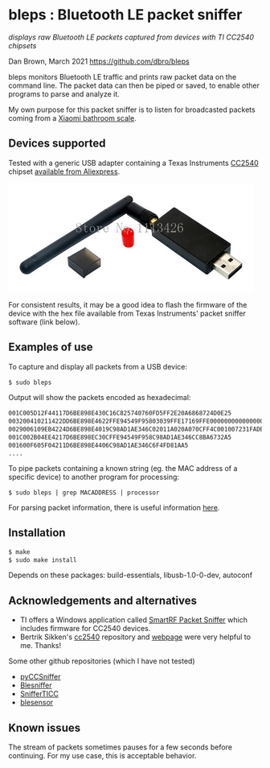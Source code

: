 bleps : Bluetooth LE packet sniffer
===================================
_displays raw Bluetooth LE packets captured from devices with TI CC2540 chipsets_

Dan Brown, March 2021
https://github.com/dbro/bleps

bleps monitors Bluetooth LE traffic and prints raw packet data on the command line. The packet data can then be piped or saved, to enable other programs to parse and analyze it.

My own purpose for this packet sniffer is to listen for broadcasted packets coming from a [Xiaomi bathroom scale](https://www.mi.com/global/mi-smart-scale-2/).

Devices supported
-----------------

Tested with a generic USB adapter containing a Texas Instruments [CC2540](https://www.ti.com/product/CC2540) chipset [available from Aliexpress](https://www.aliexpress.com/item/1005001863186352.html).

![CC2540 USB adapter](https://github.com/dbro/bleps/raw/master/ble-usb-cc2540.jpg)

For consistent results, it may be a good idea to flash the firmware of the device with the hex file available from Texas Instruments' packet sniffer software (link below).

Examples of use
---------------

To capture and display all packets from a USB device:

    $ sudo bleps

Output will show the packets encoded as hexadecimal:

    001C005D12F44117D6BE898E430C16C825740760FD5FF2E20A6868724D0E25
    003200410211422DD6BE898E4622FFE94549F95803039FFE17169FFE00000000000000000000000000000000000000009ABB5A32A5
    0029006109EB4224D6BE898E4019C98AD1AE346C02011A020A070CFF4C001007231FADE53AE238C9CB921AA5
    001C002B04EE4217D6BE898EC30CFFE94549F958C98AD1AE346CC8BA6732A5
    001600F605F04211D6BE898E4406C98AD1AE346C6F4FD81AA5
    ....

To pipe packets containing a known string (eg. the MAC address of a specific device) to another program for processing:

    $ sudo bleps | grep MACADDRESS | processor

For parsing packet information, there is useful information [here](http://shukra.cedt.iisc.ernet.in/edwiki/Smart_RF_Equivalent).

Installation
------------

    $ make
    $ sudo make install

Depends on these packages: build-essentials, libusb-1.0-0-dev, autoconf


Acknowledgements and alternatives
---------------------------------

* TI offers a Windows application called [SmartRF Packet Sniffer](https://www.ti.com/tool/PACKET-SNIFFER) which includes firmware for CC2540 devices.
* Bertrik Sikken's [cc2540](https://github.com/bertrik/cc2540) repository and [webpage](https://revspace.nl/CC2540) were very helpful to me. Thanks!

Some other github repositories (which I have not tested)
* [pyCCSniffer](https://github.com/andrewdodd/pyCCSniffer)
* [Blesniffer](https://github.com/ura14h/Blesniffer)
* [SnifferTICC](https://github.com/bergeraaron/SnifferTICC)
* [blesensor](https://github.com/jige003/blesensor)

Known issues
------------

The stream of packets sometimes pauses for a few seconds before continuing. For my use case, this is acceptable behavior.
